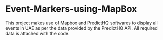 # Event-Markers-using-MapBox

This project makes use of Mapbox and PredictHQ softwares to display all events in UAE as per the data provided by the PredictHQ API. 
All required data is attached with the code.
